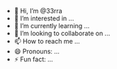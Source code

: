 - 👋 Hi, I’m @33rra
- 👀 I’m interested in ...
- 🌱 I’m currently learning ...
- 💞️ I’m looking to collaborate on ...
- 📫 How to reach me ...
- 😄 Pronouns: ...
- ⚡ Fun fact: ...

<!---
33rra/33rra is a ✨ special ✨ repository because its `README.md` (this file) appears on your GitHub profile.
You can click the Preview link to take a look at your changes.
--->
